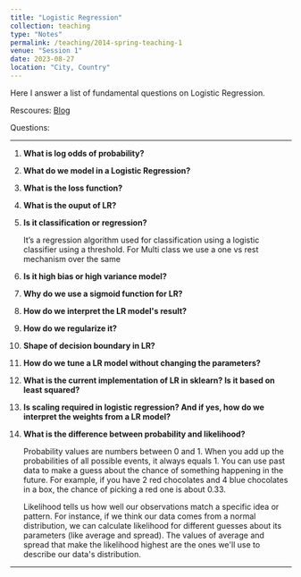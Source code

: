 ```yaml
---
title: "Logistic Regression"
collection: teaching
type: "Notes"
permalink: /teaching/2014-spring-teaching-1
venue: "Session 1"
date: 2023-08-27
location: "City, Country"
---
```


Here I answer a list of fundamental questions on Logistic Regression.

Rescoures: [Blog](https://yury-zablotski.netlify.app//post/from-odds-to-probability/)

Questions:

---
1. **What is log odds of probability?**


2. **What do we model in a Logistic Regression?**


3. **What is the loss function?**


4. **What is the ouput of LR?**

5. **Is it classification or regression?**


    It’s a regression algorithm used for classification using a logistic classifier using a threshold. For Multi class we use a one vs rest mechanism over the same 


6. **Is it high bias or high variance model?**


7. **Why do we use a sigmoid function for LR?**


8. **How do we interpret the LR model's result?**


9. **How do we regularize it?**


10. **Shape of decision boundary in LR?**


11. **How do we tune a LR model without changing the parameters?**


12. **What is the current implementation of LR in sklearn? Is it based on least squared?**


13. **Is scaling required in logistic regression? And if yes, how  do we interpret the weights from a LR model?**


14. **What is the difference between probability and likelihood?**
    
    Probability values are numbers between 0 and 1. When you add up the probabilities of all possible events, it always equals 1. You can use past data to make a guess about the chance of something happening in the future. For example, if you have 2 red chocolates and 4 blue chocolates in a box, the chance of picking a red one is about 0.33.

    Likelihood tells us how well our observations match a specific idea or pattern. For instance, if we think our data comes from a normal distribution, we can calculate likelihood for different guesses about its parameters (like average and spread). The values of average and spread that make the likelihood highest are the ones we'll use to describe our data's distribution.

---



